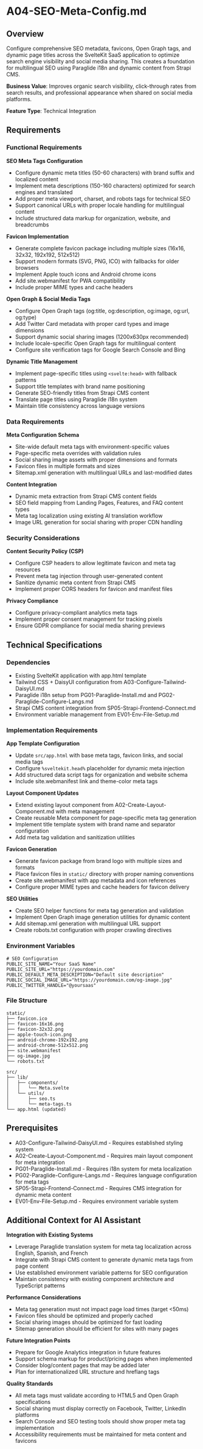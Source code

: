 # A04-SEO-Meta-Config.md

## Overview
Configure comprehensive SEO metadata, favicons, Open Graph tags, and dynamic page titles across the SvelteKit SaaS application to optimize search engine visibility and social media sharing. This creates a foundation for multilingual SEO using Paraglide i18n and dynamic content from Strapi CMS.

**Business Value**: Improves organic search visibility, click-through rates from search results, and professional appearance when shared on social media platforms.

**Feature Type**: Technical Integration

## Requirements

### Functional Requirements

**SEO Meta Tags Configuration**
- Configure dynamic meta titles (50-60 characters) with brand suffix and localized content
- Implement meta descriptions (150-160 characters) optimized for search engines and translated
- Add proper meta viewport, charset, and robots tags for technical SEO
- Support canonical URLs with proper locale handling for multilingual content
- Include structured data markup for organization, website, and breadcrumbs

**Favicon Implementation**
- Generate complete favicon package including multiple sizes (16x16, 32x32, 192x192, 512x512)
- Support modern formats (SVG, PNG, ICO) with fallbacks for older browsers
- Implement Apple touch icons and Android chrome icons
- Add site.webmanifest for PWA compatibility
- Include proper MIME types and cache headers

**Open Graph & Social Media Tags**
- Configure Open Graph tags (og:title, og:description, og:image, og:url, og:type)
- Add Twitter Card metadata with proper card types and image dimensions
- Support dynamic social sharing images (1200x630px recommended)
- Include locale-specific Open Graph tags for multilingual content
- Configure site verification tags for Google Search Console and Bing

**Dynamic Title Management**
- Implement page-specific titles using `<svelte:head>` with fallback patterns
- Support title templates with brand name positioning
- Generate SEO-friendly titles from Strapi CMS content
- Translate page titles using Paraglide i18n system
- Maintain title consistency across language versions

### Data Requirements

**Meta Configuration Schema**
- Site-wide default meta tags with environment-specific values
- Page-specific meta overrides with validation rules
- Social sharing image assets with proper dimensions and formats
- Favicon files in multiple formats and sizes
- Sitemap.xml generation with multilingual URLs and last-modified dates

**Content Integration**
- Dynamic meta extraction from Strapi CMS content fields
- SEO field mapping from Landing Pages, Features, and FAQ content types
- Meta tag localization using existing AI translation workflow
- Image URL generation for social sharing with proper CDN handling

### Security Considerations

**Content Security Policy (CSP)**
- Configure CSP headers to allow legitimate favicon and meta tag resources
- Prevent meta tag injection through user-generated content
- Sanitize dynamic meta content from Strapi CMS
- Implement proper CORS headers for favicon and manifest files

**Privacy Compliance**
- Configure privacy-compliant analytics meta tags
- Implement proper consent management for tracking pixels
- Ensure GDPR compliance for social media sharing previews

## Technical Specifications

### Dependencies
- Existing SvelteKit application with app.html template
- Tailwind CSS + DaisyUI configuration from A03-Configure-Tailwind-DaisyUI.md
- Paraglide i18n setup from PG01-Paraglide-Install.md and PG02-Paraglide-Configure-Langs.md
- Strapi CMS content integration from SP05-Strapi-Frontend-Connect.md
- Environment variable management from EV01-Env-File-Setup.md

### Implementation Requirements

**App Template Configuration**
- Update `src/app.html` with base meta tags, favicon links, and social media tags
- Configure `%sveltekit.head%` placeholder for dynamic meta injection
- Add structured data script tags for organization and website schema
- Include site.webmanifest link and theme-color meta tags

**Layout Component Updates**
- Extend existing layout component from A02-Create-Layout-Component.md with meta management
- Create reusable Meta component for page-specific meta tag generation
- Implement title template system with brand name and separator configuration
- Add meta tag validation and sanitization utilities

**Favicon Generation**
- Generate favicon package from brand logo with multiple sizes and formats
- Place favicon files in `static/` directory with proper naming conventions
- Create site.webmanifest with app metadata and icon references
- Configure proper MIME types and cache headers for favicon delivery

**SEO Utilities**
- Create SEO helper functions for meta tag generation and validation
- Implement Open Graph image generation utilities for dynamic content
- Add sitemap.xml generation with multilingual URL support
- Create robots.txt configuration with proper crawling directives

### Environment Variables
```
# SEO Configuration
PUBLIC_SITE_NAME="Your SaaS Name"
PUBLIC_SITE_URL="https://yourdomain.com"
PUBLIC_DEFAULT_META_DESCRIPTION="Default site description"
PUBLIC_SOCIAL_IMAGE_URL="https://yourdomain.com/og-image.jpg"
PUBLIC_TWITTER_HANDLE="@yoursaas"
```

### File Structure
```
static/
├── favicon.ico
├── favicon-16x16.png
├── favicon-32x32.png
├── apple-touch-icon.png
├── android-chrome-192x192.png
├── android-chrome-512x512.png
├── site.webmanifest
├── og-image.jpg
└── robots.txt

src/
├── lib/
│   ├── components/
│   │   └── Meta.svelte
│   └── utils/
│       ├── seo.ts
│       └── meta-tags.ts
└── app.html (updated)
```

## Prerequisites
- A03-Configure-Tailwind-DaisyUI.md - Requires established styling system
- A02-Create-Layout-Component.md - Requires main layout component for meta integration
- PG01-Paraglide-Install.md - Requires i18n system for meta localization
- PG02-Paraglide-Configure-Langs.md - Requires language configuration for meta tags
- SP05-Strapi-Frontend-Connect.md - Requires CMS integration for dynamic meta content
- EV01-Env-File-Setup.md - Requires environment variable system

## Additional Context for AI Assistant

**Integration with Existing Systems**
- Leverage Paraglide translation system for meta tag localization across English, Spanish, and French
- Integrate with Strapi CMS content to generate dynamic meta tags from page content
- Use established environment variable patterns for SEO configuration
- Maintain consistency with existing component architecture and TypeScript patterns

**Performance Considerations**
- Meta tag generation must not impact page load times (target <50ms)
- Favicon files should be optimized and properly cached
- Social sharing images should be optimized for fast loading
- Sitemap generation should be efficient for sites with many pages

**Future Integration Points**
- Prepare for Google Analytics integration in future features
- Support schema markup for product/pricing pages when implemented
- Consider blog/content pages that may be added later
- Plan for internationalized URL structure and hreflang tags

**Quality Standards**
- All meta tags must validate according to HTML5 and Open Graph specifications
- Social sharing must display correctly on Facebook, Twitter, LinkedIn platforms
- Search Console and SEO testing tools should show proper meta tag implementation
- Accessibility requirements must be maintained for meta content and favicons